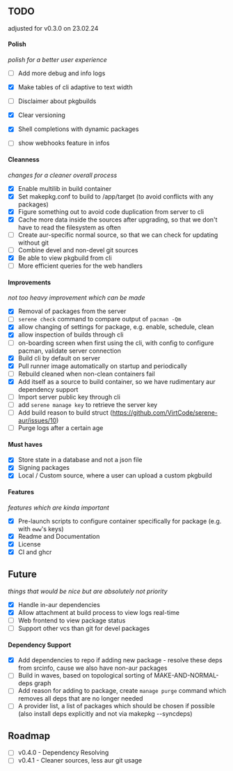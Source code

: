 ## TODO
adjusted for v0.3.0 on 23.02.24

#### Polish
*polish for a better user experience*
- [ ] Add more debug and info logs
- [X] Make tables of cli adaptive to text width
- [ ] Disclaimer about pkgbuilds
- [X] Clear versioning
- [X] Shell completions with dynamic packages
- [ ] show webhooks feature in infos


#### Cleanness
*changes for a cleaner overall process*
- [X] Enable multilib in build container
- [X] Set makepkg.conf to build to /app/target (to avoid conflicts with any packages)
- [X] Figure something out to avoid code duplication from server to cli
- [X] Cache more data inside the sources after upgrading, so that we don't have to read the filesystem as often
- [ ] Create aur-specific normal source, so that we can check for updating without git
- [ ] Combine devel and non-devel git sources
- [X] Be able to view pkgbuild from cli
- [ ] More efficient queries for the web handlers

#### Improvements
*not too heavy improvement which can be made*
- [X] Removal of packages from the server
- [ ] `serene check` command to compare output of `pacman -Qm`
- [X] allow changing of settings for package, e.g. enable, schedule, clean
- [X] allow inspection of builds through cli
- [ ] on-boarding screen when first using the cli, with config to configure pacman, validate server connection
- [X] Build cli by default on server
- [X] Pull runner image automatically on startup and periodically
- [ ] Rebuild cleaned when non-clean containers fail
- [X] Add itself as a source to build container, so we have rudimentary aur dependency support
- [ ] Import server public key through cli
- [ ] add `serene manage key` to retrieve the server key
- [ ] Add build reason to build struct (https://github.com/VirtCode/serene-aur/issues/10)
- [ ] Purge logs after a certain age

#### Must haves
- [X] Store state in a database and not a json file
- [x] Signing packages
- [X] Local / Custom source, where a user can upload a custom pkgbuild

#### Features
*features which are kinda important*
- [X] Pre-launch scripts to configure container specifically for package (e.g. with `eww`'s keys)
- [X] Readme and Documentation
- [X] License
- [X] CI and ghcr

## Future
*things that would be nice but are absolutely not priority*
- [X] Handle in-aur dependencies
- [X] Allow attachment at build process to view logs real-time
- [ ] Web frontend to view package status
- [ ] Support other vcs than git for devel packages

#### Dependency Support
- [X] Add dependencies to repo if adding new package
      - resolve these deps from srcinfo, cause we also have non-aur packages
- [ ] Build in waves, based on topological sorting of MAKE-AND-NORMAL-deps graph
- [ ] Add reason for adding to package, create `manage purge` command which removes all deps that are no longer needed
- [ ] A provider list, a list of packages which should be chosen if possible (also install deps explicitly and not via makepkg --syncdeps)

## Roadmap
- [ ] v0.4.0 - Dependency Resolving
- [ ] v0.4.1 - Cleaner sources, less aur git usage

